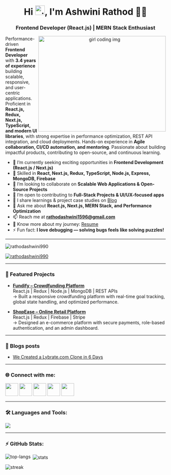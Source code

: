 <h1 align="center">
  Hi <img src="https://raw.githubusercontent.com/MartinHeinz/MartinHeinz/master/wave.gif" width="30px" alt="gif">, I'm Ashwini Rathod 👩‍💻
</h1>
<h3 align="center">Frontend Developer (React.js) | MERN Stack Enthusiast</h3>

<p align="center">
  <img align="right" src="https://miro.medium.com/max/1600/0*K2WLMTExLyida7OR.gif" width="400" height="300" alt="girl coding img">
</p>

<p>
Performance-driven <b>Frontend Developer</b> with <b>3.4 years of experience</b> building scalable, responsive, and user-centric applications.  
Proficient in <b>React.js, Redux, Next.js, TypeScript, and modern UI libraries</b>, with strong expertise in performance optimization, REST API integration, and cloud deployments.  
Hands-on experience in <b>Agile collaboration, CI/CD automation, and mentoring</b>. Passionate about building impactful products, contributing to open-source, and continuous learning.  
</p>

- 🔭 I’m currently seeking exciting opportunities in **Frontend Development (React.js / Next.js)**  
- 🌱 Skilled in **React, Next.js, Redux, TypeScript, Node.js, Express, MongoDB, Firebase**  
- 👯 I’m looking to collaborate on **Scalable Web Applications & Open-Source Projects**  
- 🤝 I’m open to contributing to **Full-Stack Projects & UI/UX-focused apps**  
- 📝 I share learnings & project case studies on [Blog](https://medium.com/@rathodashwini990)  
- 💬 Ask me about **React.js, Next.js, MERN Stack, and Performance Optimization**  
- 📫 Reach me at **rathodashwini1596@gmail.com**  
- 📄 Know more about my journey: [Resume](https://drive.google.com/file/d/1UVSjPVoanIwWq1SVnKPlqxs4PAqE5kJ8/view?usp=sharing)  
- ⚡ Fun fact: **I love debugging — solving bugs feels like solving puzzles!**  

---

<p align="left"> 
  <img src="https://komarev.com/ghpvc/?username=rathodashwini990&label=Profile%20views&color=0e75b6&style=flat" alt="rathodashwini990" />
</p>

<p align="left"> 
  <a href="https://github.com/ryo-ma/github-profile-trophy">
    <img src="https://github-profile-trophy.vercel.app/?username=rathodashwini990&theme=dracula" alt="rathodashwini990" />
  </a>
</p>

---

### 🚀 Featured Projects
- **[Fundify – Crowdfunding Platform](https://github.com/rathodashwini990)**  
  React.js | Redux | Node.js | MongoDB | REST APIs  
  → Built a responsive crowdfunding platform with real-time goal tracking, global state handling, and optimized performance.  

- **[ShopEase – Online Retail Platform](https://github.com/rathodashwini990)**  
  React.js | Redux | Firebase | Stripe  
  → Designed an e-commerce platform with secure payments, role-based authentication, and an admin dashboard.  

---

### 📌 Blogs posts
<!-- BLOG-POST-LIST:START -->
- [We Created a Lybrate.com Clone in 6 Days](https://medium.com/@rathodashwini990/we-created-a-lybrate-com-clone-in-6-days-913dfd79d57)  
<!-- BLOG-POST-LIST:END -->

---

<h3 align="left">🌐 Connect with me:</h3>
<p align="left">
  <a href="https://www.linkedin.com/in/ashwini-rathod-741b72374/" target="blank"><img src="https://img.icons8.com/color/48/000000/linkedin.png" width="40"/></a>
  <a href="https://twitter.com/ashwini36515066" target="blank"><img src="https://img.icons8.com/color/48/000000/twitter.png" width="40"/></a>
  <a href="https://medium.com/@rathodashwini990" target="blank"><img src="https://img.icons8.com/color/48/000000/medium-logo.png" width="40"/></a>
  <a href="https://www.hackerrank.com/rathodashwini990" target="blank"><img src="https://img.icons8.com/external-tal-revivo-color-tal-revivo/48/000000/external-hackerrank-is-a-technology-company-that-focuses-on-competitive-programming-logo-color-tal-revivo.png" width="40"/></a>
  <a href="https://leetcode.com/rathodashwini990" target="blank"><img src="https://img.icons8.com/external-tal-revivo-color-tal-revivo/48/000000/external-level-up-your-coding-skills-and-quickly-land-a-job-logo-color-tal-revivo.png" width="40"/></a>
</p>

---

<h3 align="left">🛠️ Languages and Tools:</h3>
<p align="left"> 
  <img src="https://skillicons.dev/icons?i=html,css,js,ts,react,next,redux,nodejs,express,mongodb,postgresql,firebase,tailwind,bootstrap,materialui,sass,git,postman,jest,cypress" />
</p>

---

<h3 align="left">⚡ GitHub Stats:</h3>
<p>
  <img align="left" src="https://github-readme-stats.vercel.app/api/top-langs?username=rathodashwini990&show_icons=true&locale=en&layout=compact&theme=tokyonight" alt="top-langs" />
</p>
<p>
  &nbsp;<img align="center" src="https://github-readme-stats.vercel.app/api?username=rathodashwini990&show_icons=true&theme=tokyonight" alt="stats" />
</p>
<p>
  <img align="center" src="https://github-readme-streak-stats.herokuapp.com/?user=rathodashwini990&theme=tokyonight" alt="streak" />
</p>

